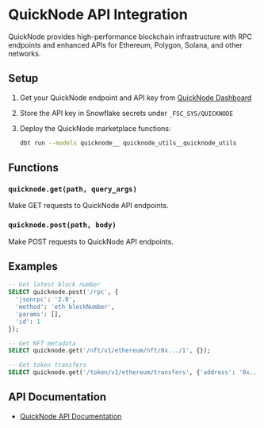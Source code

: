 # QuickNode API Integration

QuickNode provides high-performance blockchain infrastructure with RPC endpoints and enhanced APIs for Ethereum, Polygon, Solana, and other networks.

## Setup

1. Get your QuickNode endpoint and API key from [QuickNode Dashboard](https://dashboard.quicknode.com/)

2. Store the API key in Snowflake secrets under `_FSC_SYS/QUICKNODE`

3. Deploy the QuickNode marketplace functions:
   ```bash
   dbt run --models quicknode__ quicknode_utils__quicknode_utils
   ```

## Functions

### `quicknode.get(path, query_args)`
Make GET requests to QuickNode API endpoints.

### `quicknode.post(path, body)`
Make POST requests to QuickNode API endpoints.

## Examples

```sql
-- Get latest block number
SELECT quicknode.post('/rpc', {
  'jsonrpc': '2.0',
  'method': 'eth_blockNumber',
  'params': [],
  'id': 1
});

-- Get NFT metadata
SELECT quicknode.get('/nft/v1/ethereum/nft/0x.../1', {});

-- Get token transfers
SELECT quicknode.get('/token/v1/ethereum/transfers', {'address': '0x...', 'limit': 100});
```

## API Documentation

- [QuickNode API Documentation](https://www.quicknode.com/docs/)
